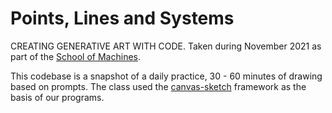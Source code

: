 # Points, Lines and Systems

CREATING GENERATIVE ART WITH CODE. Taken during November 2021 as part of the [School of Machines](http://schoolofma.org/points-lines-systems.html).

This codebase is a snapshot of a daily practice, 30 - 60 minutes of drawing based on prompts. The class used the [canvas-sketch](https://github.com/mattdesl/canvas-sketch) framework as the basis of our programs.
